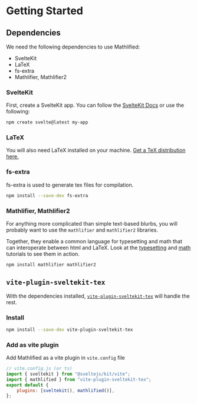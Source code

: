 # Getting Started

## Dependencies

We need the following dependencies to use Mathlified:

- SvelteKit
- LaTeX
- fs-extra
- Mathlifier, Mathlifier2

### SvelteKit

First, create a SvelteKit app. You can follow the
[SvelteKit Docs](https://kit.svelte.dev/) or use the following:

```sh
npm create svelte@latest my-app
```

### LaTeX

You will also need LaTeX installed on your machine. [Get a TeX distribution here.](https://www.latex-project.org/get/)

### fs-extra

fs-extra is used to generate tex files for compilation.

```sh
npm install --save-dev fs-extra
```

### Mathlifier, Mathlifier2

For anything more complicated than simple text-based blurbs, you will
probably want to use the `mathlifier` and `mathlifier2` libraries.

Together, they enable a common language for typesetting and math
that can interoperate between html and LaTeX. Look at the
[typesetting](/tutorial/typesetting) and [math](/tutorial/math) tutorials
to see them in action.

```sh
npm install mathlifier mathlifier2
```

## `vite-plugin-sveltekit-tex`

With the dependencies installed, [`vite-plugin-sveltekit-tex`](https://www.npmjs.com/package/vite-plugin-sveltekit-tex) will handle the rest.

### Install

```sh
npm install --save-dev vite-plugin-sveltekit-tex
```

### Add as vite plugin

Add Mathlified as a vite plugin in `vite.config` file

```js
// vite.config.js (or ts)
import { sveltekit } from "@sveltejs/kit/vite";
import { mathlified } from "vite-plugin-sveltekit-tex";
export default {
	plugins: [sveltekit(), mathlified()],
};
```
